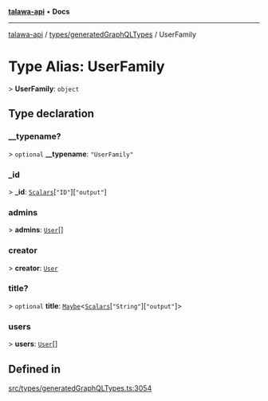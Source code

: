 [**talawa-api**](../../../README.md) • **Docs**

***

[talawa-api](../../../modules.md) / [types/generatedGraphQLTypes](../README.md) / UserFamily

# Type Alias: UserFamily

\> **UserFamily**: `object`

## Type declaration

### \_\_typename?

\> `optional` **\_\_typename**: `"UserFamily"`

### \_id

\> **\_id**: [`Scalars`](Scalars.md)\[`"ID"`\]\[`"output"`\]

### admins

\> **admins**: [`User`](User.md)[]

### creator

\> **creator**: [`User`](User.md)

### title?

\> `optional` **title**: [`Maybe`](Maybe.md)\<[`Scalars`](Scalars.md)\[`"String"`\]\[`"output"`\]\>

### users

\> **users**: [`User`](User.md)[]

## Defined in

[src/types/generatedGraphQLTypes.ts:3054](https://github.com/PalisadoesFoundation/talawa-api/blob/92443bb6a5ff3ed66457149a509401986a82e570/src/types/generatedGraphQLTypes.ts#L3054)
